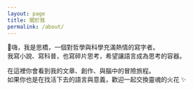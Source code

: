 ```yaml
---
layout: page
title: 關於我
permalink: /about/
---
```


👋嗨，我是思橋，一個對哲學與科學充滿熱情的寫字者。  
我寫小說、寫科普，也寫碎片思考，希望讓語言成為思考的容器。

在這裡你會看到我的文章、創作、與腦中的冒險旅程。  
如果你也是在找活下去的語言與意義，歡迎一起交換靈魂的火花 ✨
